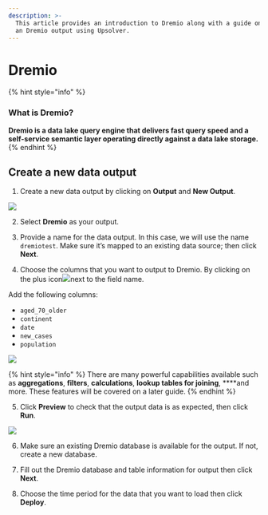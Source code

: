 ```yaml
---
description: >-
  This article provides an introduction to Dremio along with a guide on creating
  an Dremio output using Upsolver.
---
```


# Dremio

{% hint style="info" %}
### **What is Dremio?**

**Dremio is a data lake query engine that delivers  fast query speed and a self-service semantic layer operating directly against a data lake storage.**
{% endhint %}

## Create a new data output

1. Create a new data output by clicking on **Output** and **New Output**.

![](../../../.gitbook/assets/screen-shot-2020-09-05-at-11.12.59-am.png)

2. Select **Dremio** as your output.

3. Provide a name for the data output. In this case, we will use the name `dremiotest`. Make sure it’s mapped to an existing data source; then click **Next**.

4. Choose the columns that you want to output to Dremio. By clicking on the plus icon![](../../../.gitbook/assets/screen-shot-2020-08-13-at-5.06.39-pm.png)next to the field name. 

Add the following columns: 

* `aged_70_older` 
* `continent` 
* `date` 
* `new_cases`
* `population` 

![](https://www.upsolver.com/wp-content/uploads/2020/07/Screen-Shot-2020-07-07-at-13.21.59.png)

{% hint style="info" %}
There are many powerful capabilities available such as **aggregations**, **filters**, **calculations**, **lookup tables for joining**, ****and more. These features will be covered on a later guide. 
{% endhint %}

5. Click **Preview** to check that the output data is as expected, then click **Run**.

![](../../../.gitbook/assets/screen-shot-2020-09-05-at-11.16.29-am.png)

6. Make sure an existing Dremio database is available for the output. If not, create a new database. 

7. Fill out the Dremio database and table information for output then click **Next**.

8. Choose the time period for the data that you want to load then click **Deploy**.

